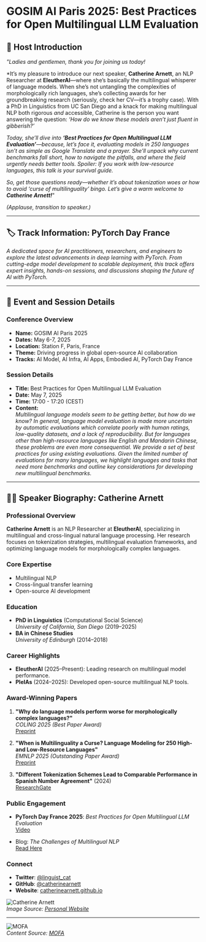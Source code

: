 
# GOSIM AI Paris 2025: Best Practices for Open Multilingual LLM Evaluation

## 🎤 Host Introduction

*"Ladies and gentlemen, thank you for joining us today!*  

*It’s my pleasure to introduce our next speaker, **Catherine Arnett**, an NLP Researcher at **EleutherAI**—where she’s basically the multilingual whisperer of language models. When she’s not untangling the complexities of morphologically rich languages, she’s collecting awards for her groundbreaking research (seriously, check her CV—it’s a trophy case). With a PhD in Linguistics from UC San Diego and a knack for making multilingual NLP both rigorous *and* accessible, Catherine is the person you want answering the question: *‘How do we know these models aren’t just fluent in gibberish?’*  

*Today, she’ll dive into **‘Best Practices for Open Multilingual LLM Evaluation’**—because, let’s face it, evaluating models in 250 languages isn’t as simple as Google Translate and a prayer. She’ll unpack why current benchmarks fall short, how to navigate the pitfalls, and where the field urgently needs better tools. Spoiler: If you work with low-resource languages, this talk is your survival guide.*  

*So, get those questions ready—whether it’s about tokenization woes or how to avoid ‘curse of multilinguality’ bingo. Let’s give a warm welcome to **Catherine Arnett!***"  

*(Applause, transition to speaker.)*  

---

## 🏷️ Track Information: **PyTorch Day France**

*A dedicated space for AI practitioners, researchers, and engineers to explore the latest advancements in deep learning with PyTorch. From cutting-edge model development to scalable deployment, this track offers expert insights, hands-on sessions, and discussions shaping the future of AI with PyTorch.*

---

## 📅 Event and Session Details

### **Conference Overview**
- **Name:** GOSIM AI Paris 2025  
- **Dates:** May 6-7, 2025  
- **Location:** Station F, Paris, France  
- **Theme:** Driving progress in global open-source AI collaboration  
- **Tracks:** AI Model, AI Infra, AI Apps, Embodied AI, PyTorch Day France  

### **Session Details**
- **Title:** Best Practices for Open Multilingual LLM Evaluation  
- **Date:** May 7, 2025  
- **Time:** 17:00 - 17:20 (CEST)  
- **Content:**  
  *Multilingual language models seem to be getting better, but how do we know? In general, language model evaluation is made more uncertain by automatic evaluations which correlate poorly with human ratings, low-quality datasets, and a lack of reproducibility. But for languages other than high-resource languages like English and Mandarin Chinese, these problems are even more consequential. We provide a set of best practices for using existing evaluations. Given the limited number of evaluations for many languages, we highlight languages and tasks that need more benchmarks and outline key considerations for developing new multilingual benchmarks.*  

---

## 👩‍🔬 Speaker Biography: Catherine Arnett

### **Professional Overview**
**Catherine Arnett** is an NLP Researcher at **EleutherAI**, specializing in multilingual and cross-lingual natural language processing. Her research focuses on tokenization strategies, multilingual evaluation frameworks, and optimizing language models for morphologically complex languages.

### **Core Expertise**
- Multilingual NLP  
- Cross-lingual transfer learning  
- Open-source AI development  

### **Education**
- **PhD in Linguistics** (Computational Social Science)  
  *University of California, San Diego* (2019–2025)  
- **BA in Chinese Studies**  
  *University of Edinburgh* (2014–2018)  

### **Career Highlights**
- **EleutherAI** (2025–Present): Leading research on multilingual model performance.  
- **PleIAs** (2024–2025): Developed open-source multilingual NLP tools.  

### **Award-Winning Papers**
1. **"Why do language models perform worse for morphologically complex languages?"**  
   *COLING 2025 (Best Paper Award)*  
   [Preprint](https://arxiv.org/)  

2. **"When is Multilinguality a Curse? Language Modeling for 250 High- and Low-Resource Languages"**  
   *EMNLP 2025 (Outstanding Paper Award)*  
   [Preprint](https://arxiv.org/)  

3. **"Different Tokenization Schemes Lead to Comparable Performance in Spanish Number Agreement"** (2024)  
   [ResearchGate](https://www.researchgate.net/publication/382629253)  

### **Public Engagement**
- **PyTorch Day France 2025**: *Best Practices for Open Multilingual LLM Evaluation*  
  [Video](https://paris2025.gosim.org/speakers/catherine-arnett/)  

- Blog: *The Challenges of Multilingual NLP*  
  [Read Here](https://catherinearnett.github.io/blog)  

### **Connect**
- **Twitter**: [@linguist_cat](https://twitter.com/linguist_cat)  
- **GitHub**: [@catherinearnett](https://github.com/catherinearnett)  
- **Website**: [catherinearnett.github.io](https://catherinearnett.github.io/)  

![Catherine Arnett](https://catherinearnett.github.io/images/profile.jpg)  
*Image Source: [Personal Website](https://catherinearnett.github.io/)*  

---

![MOFA](mofa.png)  
*Content Source: [MOFA](https://github.com/moxin-org/mofa)*  
